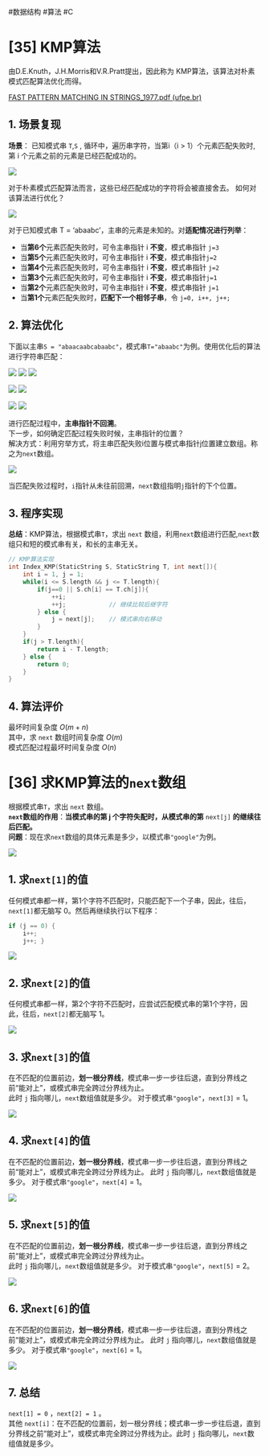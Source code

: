 #数据结构  #算法  #C 

# [35]   KMP算法
由D.E.Knuth，J.H.Morris和V.R.Pratt提出，因此称为 KMP算法，该算法对朴素模式匹配算法优化而得。

[FAST PATTERN MATCHING IN STRINGS_1977.pdf (ufpe.br)](https://www.cin.ufpe.br/~paguso/courses/if767/bib/KMP_1977.pdf)


## 1. 场景复现
**场景**：
已知模式串 `T`,`S` , 循环中，遍历串字符，当第i（i > 1）个元素匹配失败时,第 i 个元素之前的元素是已经匹配成功的。

![](img/Ch04%20串/11%20子串匹配%20匹配失败.jpg)

对于朴素模式匹配算法而言，这些已经匹配成功的字符将会被直接舍去。
如何对该算法进行优化？

![](img/Ch04%20串/46%20模式匹配算法优化.png)

对于已知模式串 T = ‘abaabc’，主串的元素是未知的。对**适配情况进行列举**： 
- 当**第6个**元素匹配失败时，可令主串指针 i **不变**，模式串指针 `j=3` 
- 当**第5个**元素匹配失败时，可令主串指针 i **不变**，模式串指针`j=2` 
- 当**第4个**元素匹配失败时，可令主串指针 i **不变**，模式串指针 `j=2` 
- 当**第3个**元素匹配失败时，可令主串指针 i **不变**，模式串指针`j=1` 
- 当**第2个**元素匹配失败时，可令主串指针 i **不变**，模式串指针 `j=1` 
- 当**第1个**元素匹配失败时，**匹配下⼀个相邻⼦串**，令 `j=0, i++, j++;`

## 2. 算法优化
下面以主串`S = "abaacaabcabaabc"`，模式串`T="abaabc"`为例。使用优化后的算法进行字符串匹配：

![](img/Ch04%20串/47%20KMP优化1.png)
![](img/Ch04%20串/48%20KMP优化2.png)
![](img/Ch04%20串/49%20KMP优化3.png)

![](img/Ch04%20串/50%20KMP优化4.png)
![](img/Ch04%20串/51%20KMP优化5.png)

![](img/Ch04%20串/52%20KMP优化6.png)
![](img/Ch04%20串/53%20KMP优化7.png)

进行匹配过程中，**主串指针不回溯**。  
下一步，如何确定匹配过程失败时候，主串指针的位置？  
解决方式：利用穷举方式，将主串匹配失败i位置与模式串指针j位置建立数组。称之为`next`数组。

![](img/Ch04%20串/54%20next数组.png)

当匹配失败过程时，`i`指针从未往前回溯，`next`数组指明`j`指针的下个位置。

## 3. 程序实现
**总结**：KMP算法，根据模式串`T`，求出 `next` 数组，利⽤`next`数组进⾏匹配,`next`数组只和短的模式串有关，和⻓的主串⽆关。

```c
// KMP算法实现
int Index_KMP(StaticString S, StaticString T, int next[]){
    int i = 1, j = 1;
    while(i <= S.length && j <= T.length){
        if(j==0 || S.ch[i] == T.ch[j]){
            ++i;
            ++j;            // 继续比较后继字符
        } else {
            j = next[j];    // 模式串向右移动
        }
    }
    if(j > T.length){
        return i - T.length;
    } else {
        return 0;
    }
}
```
## 4. 算法评价
最坏时间复杂度 $O(m + n)$  
其中，求 `next` 数组时间复杂度 $O(m)$  
模式匹配过程最坏时间复杂度 $O(n)$  

# [36] 求KMP算法的`next`数组
根据模式串`T`，求出 `next` 数组。  
**`next`数组的作⽤**：**当模式串的第 j 个字符失配时，从模式串的第** `next[j]` **的继续往后匹配。**  
**问题**：现在求`next`数组的具体元素是多少，以模式串`"google"`为例。

![](img/Ch04%20串/55%20求next数组.png)

## 1. 求`next[1]`的值
任何模式串都⼀样，第1个字符不匹配时，只能匹配下⼀个⼦串，因此，往后，`next[1]`都⽆脑写 0。然后再继续执行以下程序：
```c
if (j == 0) { 
    i++; 
    j++; }
```

![](img/Ch04%20串/56%20next[1].png)

## 2. 求`next[2]`的值
任何模式串都⼀样，第2个字符不匹配时，应尝试匹配模式串的第1个字符，因此，往后，`next[2]`都⽆脑写 1。

![](img/Ch04%20串/57%20next[2].png)

## 3. 求`next[3]`的值
在不匹配的位置前边，**划⼀根分界线**，模式串⼀步⼀步往后退，直到分界线之前“能对上”，或模式串完全跨过分界线为⽌。   
此时 `j` 指向哪⼉，`next`数组值就是多少。
对于模式串`"google"`，`next[3]` = 1。

![](img/Ch04%20串/58%20next[3].png)

## 4. 求`next[4]`的值
在不匹配的位置前边，**划⼀根分界线**，模式串⼀步⼀步往后退，直到分界线之前“能对上”，或模式串完全跨过分界线为⽌。 
此时 `j` 指向哪⼉，`next`数组值就是多少。
对于模式串`"google"`，`next[4]` = 1。

![](img/Ch04%20串/59%20next[4].png)

## 5. 求`next[5]`的值
在不匹配的位置前边，**划⼀根分界线**，模式串⼀步⼀步往后退，直到分界线之前“能对上”，或模式串完全跨过分界线为⽌。   
此时 `j` 指向哪⼉，`next`数组值就是多少。
对于模式串`"google"`，`next[5]` = 2。

![](img/Ch04%20串/60%20next[5].png)

## 6. 求`next[6]`的值
在不匹配的位置前边，**划⼀根分界线**，模式串⼀步⼀步往后退，直到分界线之前“能对上”，或模式串完全跨过分界线为⽌。 
此时 `j` 指向哪⼉，`next`数组值就是多少。
对于模式串`"google"`，`next[6]` = 1。

![](img/Ch04%20串/61%20next[6].png)

## 7. 总结
`next[1] = 0` ，`next[2] = 1` 。   
其他 `next[i]`：在不匹配的位置前，划⼀根分界线；模式串⼀步⼀步往后退，直到分界线之前“能对上”，或模式串完全跨过分界线为止。此时 `j` 指向哪⼉，`next`数组值就是多少。